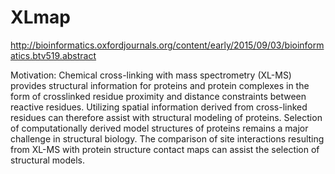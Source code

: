 # XLmap

http://bioinformatics.oxfordjournals.org/content/early/2015/09/03/bioinformatics.btv519.abstract

Motivation: Chemical cross-linking with mass spectrometry (XL-MS) provides structural
information for proteins and protein complexes in the form of crosslinked residue 
proximity and distance constraints between reactive residues. Utilizing spatial
information derived from cross-linked residues can therefore assist with structural
modeling of proteins. Selection of computationally derived model structures of proteins
remains a major challenge in structural biology. The comparison of site interactions
resulting from XL-MS with protein structure contact maps can assist the selection
of structural models.
